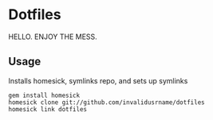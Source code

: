 # Dotfiles

HELLO. ENJOY THE MESS.

## Usage

Installs homesick, symlinks repo, and sets up symlinks

    gem install homesick
    homesick clone git://github.com/invalidusrname/dotfiles
    homesick link dotfiles
